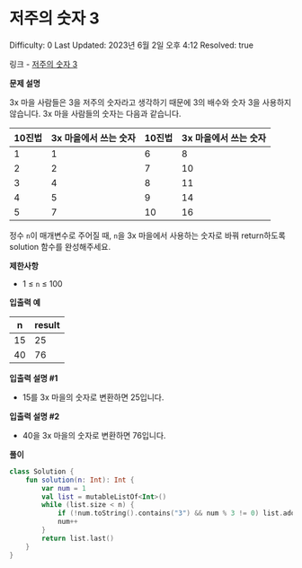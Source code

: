 # 저주의 숫자 3

Difficulty: 0
Last Updated: 2023년 6월 2일 오후 4:12
Resolved: true

링크 - [저주의 숫자 3](https://school.programmers.co.kr/learn/courses/30/lessons/120871)

**문제 설명**

3x 마을 사람들은 3을 저주의 숫자라고 생각하기 때문에 3의 배수와 숫자 3을 사용하지 않습니다. 3x 마을 사람들의 숫자는 다음과 같습니다.

| 10진법 | 3x 마을에서 쓰는 숫자 | 10진법 | 3x 마을에서 쓰는 숫자 |
| --- | --- | --- | --- |
| 1 | 1 | 6 | 8 |
| 2 | 2 | 7 | 10 |
| 3 | 4 | 8 | 11 |
| 4 | 5 | 9 | 14 |
| 5 | 7 | 10 | 16 |

정수 `n`이 매개변수로 주어질 때, `n`을 3x 마을에서 사용하는 숫자로 바꿔 return하도록 solution 함수를 완성해주세요.

**제한사항**

- 1 ≤ `n` ≤ 100

**입출력 예**

| n | result |
| --- | --- |
| 15 | 25 |
| 40 | 76 |

**입출력 설명 #1**

- 15를 3x 마을의 숫자로 변환하면 25입니다.

**입출력 설명 #2**

- 40을 3x 마을의 숫자로 변환하면 76입니다.

**풀이**

```kotlin
class Solution {
    fun solution(n: Int): Int {
        var num = 1
        val list = mutableListOf<Int>()
        while (list.size < n) {
            if (!num.toString().contains("3") && num % 3 != 0) list.add(num)
            num++
        }
        return list.last()
    }
}
```